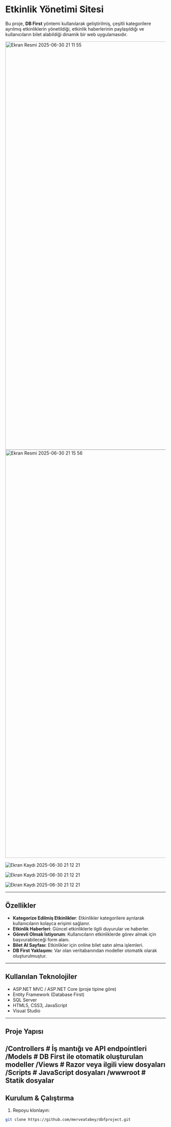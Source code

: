 # Etkinlik Yönetimi Sitesi

Bu proje, **DB First** yöntemi kullanılarak geliştirilmiş, çeşitli kategorilere ayrılmış etkinliklerin yönetildiği, etkinlik haberlerinin paylaşıldığı ve kullanıcıların bilet alabildiği dinamik bir web uygulamasıdır.



<img width="1280" alt="Ekran Resmi 2025-06-30 21 11 55" src="https://github.com/user-attachments/assets/2b7f3009-0788-4e23-b7f8-11dac54791f3" />



<img width="1280" alt="Ekran Resmi 2025-06-30 21 15 56" src="https://github.com/user-attachments/assets/7a5634e2-44f9-40dd-96fa-15fae07270f7" />




![Ekran Kaydı 2025-06-30 21 12 21](https://github.com/user-attachments/assets/e6cd3312-c8b3-4a83-bd75-ec3cbbf86034)



![Ekran Kaydı 2025-06-30 21 12 21](https://github.com/user-attachments/assets/cf826b77-db68-4981-8cae-d105016e1db0)



![Ekran Kaydı 2025-06-30 21 12 21](https://github.com/user-attachments/assets/a9428667-1c10-48c5-9279-c56611e31072)

---

##  Özellikler

-  **Kategorize Edilmiş Etkinlikler**: Etkinlikler kategorilere ayrılarak kullanıcıların kolayca erişimi sağlanır.
-  **Etkinlik Haberleri**: Güncel etkinliklerle ilgili duyurular ve haberler.
-  **Görevli Olmak İstiyorum**: Kullanıcıların etkinliklerde görev almak için başvurabileceği form alanı.
-  **Bilet Al Sayfası**: Etkinlikler için online bilet satın alma işlemleri.
-  **DB First Yaklaşımı**: Var olan veritabanından modeller otomatik olarak oluşturulmuştur.

---

##  Kullanılan Teknolojiler

- ASP.NET MVC / ASP.NET Core (proje tipine göre)
- Entity Framework (Database First)
- SQL Server
- HTML5, CSS3, JavaScript
- Visual Studio

---

##  Proje Yapısı

/Controllers # İş mantığı ve API endpointleri
/Models # DB First ile otomatik oluşturulan modeller
/Views # Razor veya ilgili view dosyaları
/Scripts # JavaScript dosyaları
/wwwroot # Statik dosyalar
---

##  Kurulum & Çalıştırma

1. Repoyu klonlayın:

```bash
git clone https://github.com/merveatabey/dbfproject.git
